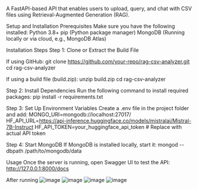 A FastAPI-based API that enables users to upload, query, and chat with CSV files using Retrieval-Augmented Generation (RAG).

Setup and Installation
Prerequisites
Make sure you have the following installed:
Python 3.8+
pip (Python package manager)
MongoDB (Running locally or via cloud, e.g., MongoDB Atlas)

Installation Steps
Step 1: Clone or Extract the Build File

If using GitHub:
git clone https://github.com/your-repo/rag-csv-analyzer.git
cd rag-csv-analyzer

If using a build file (build.zip):
unzip build.zip
cd rag-csv-analyzer

Step 2: Install Dependencies
Run the following command to install required packages:
pip install -r requirements.txt

Step 3: Set Up Environment Variables
Create a .env file in the project folder and add:
MONGO_URI=mongodb://localhost:27017/
HF_API_URL=https://api-inference.huggingface.co/models/mistralai/Mistral-7B-Instruct
HF_API_TOKEN=your_huggingface_api_token  # Replace with actual API token

Step 4: Start MongoDB
If MongoDB is installed locally, start it:
mongod --dbpath /path/to/mongodb/data

Usage
Once the server is running, open Swagger UI to test the API:
http://127.0.0.1:8000/docs

After running
![image](https://github.com/user-attachments/assets/2d8f727b-791a-4bfd-855a-18a712d4f1c9)
![image](https://github.com/user-attachments/assets/10419ae4-fc0b-4ff8-b978-acdf460bfacc)
![image](https://github.com/user-attachments/assets/113ab8f0-fda7-44fe-bef1-87512f49d36f)
![image](https://github.com/user-attachments/assets/c3ae7cd4-67d9-4ccd-914f-4af811bf615c)

